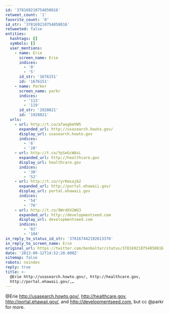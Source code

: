 ```yaml
---
id: '378169210754850816'
retweet_count: '1'
favorite_count: '0'
id_str: '378169210754850816'
retweeted: false
entities:
  hashtags: []
  symbols: []
  user_mentions:
    - name: Erie
      screen_name: Erie
      indices:
        - '0'
        - '5'
      id_str: '1676151'
      id: '1676151'
    - name: Parker
      screen_name: parkr
      indices:
        - '113'
        - '119'
      id_str: '1928021'
      id: '1928021'
  urls:
    - url: http://t.co/a7aegbmYW5
      expanded_url: http://usasearch.howto.gov/
      display_url: usasearch.howto.gov
      indices:
        - '6'
        - '28'
    - url: http://t.co/YpSeGcWAsL
      expanded_url: http://healthcare.gov
      display_url: healthcare.gov
      indices:
        - '30'
        - '52'
    - url: http://t.co/ryrKmsaj62
      expanded_url: http://portal.ehawaii.gov/
      display_url: portal.ehawaii.gov
      indices:
        - '54'
        - '76'
    - url: http://t.co/9WrdXV2WG3
      expanded_url: http://developmentseed.com
      display_url: developmentseed.com
      indices:
        - '82'
        - '104'
in_reply_to_status_id_str: '378167442192613376'
in_reply_to_screen_name: Erie
original_url: https://twitter.com/benbalter/status/378169210754850816
date: '2013-09-12T14:52:20.000Z'
sitemap: false
robots: noindex
reply: true
title: >-
  @Erie http://usasearch.howto.gov/, http://healthcare.gov,
  http://portal.ehawaii.gov/,…
---
```


@Erie http://usasearch.howto.gov/, http://healthcare.gov, http://portal.ehawaii.gov/, and http://developmentseed.com, but cc @parkr for more.